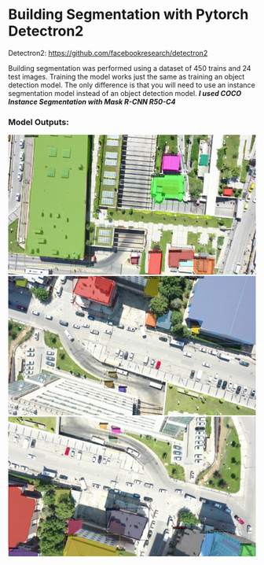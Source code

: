 # Building Segmentation with Pytorch Detectron2

Detectron2: https://github.com/facebookresearch/detectron2

Building segmentation was performed using a dataset of 450 trains and 24 test images.
Training the model works just the same as training an object detection model. The only difference is that you will need to use an instance segmentation model instead of an object detection model. *__I used COCO Instance Segmentation with Mask R-CNN R50-C4__*

### Model Outputs:

<img src="./output_goruntu/DJI_0485_6408.jpg">
<img src="./output_goruntu/DJI_0485_7446.jpg">
<img src="./output_goruntu/DJI_0485_7770.jpg">
